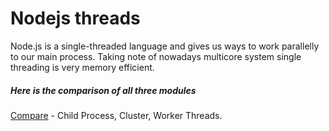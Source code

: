 # Nodejs threads

Node.js is a single-threaded language and gives us ways to work parallelly to our main process.
Taking note of nowadays multicore system single threading is very memory efficient.

##### Here is the comparison of all three modules 
[Compare](https://alvinlal.netlify.app/blog/single-thread-vs-child-process-vs-worker-threads-vs-cluster-in-nodejs#thesolution) -
Child Process, 
Cluster,
Worker Threads.